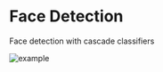 # Face Detection
Face detection with cascade classifiers

![example](https://raw.githubusercontent.com/begly/face-detection/master/example.png)

